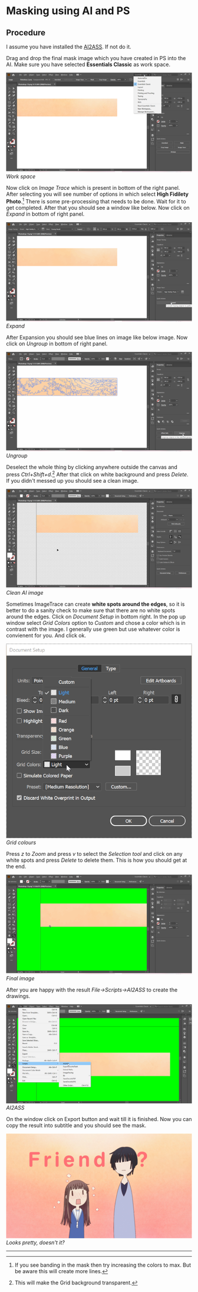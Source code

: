 # Masking using AI and PS
## Procedure

I assume you have installed the [AI2ASS][]. 
If not do it. 

Drag and drop the final mask image which 
you have created in PS into the AI. 
Make sure you have selected **Essentials Classic**
as work space.

![Illustrator-01](images/Masking/Illustrator-01.png)
*Work space*

Now click on *Image Trace* which is present
in bottom of the right panel. 
After selecting you will see number of options 
in which select **High Fidilety Photo**.[^1] 
There is some pre-processing that needs to be done. 
Wait for it to get completed. 
After that you should see a window like below. 
Now click on *Expand* in bottom of right panel. 

![Illustrator-02](images/Masking/Illustrator-02.png)
*Expand*

After Expansion you should see blue lines 
on image like below image. 
Now click on *Ungroup* in bottom of right panel. 

![Illustrator-03](images/Masking/Illustrator-03.png)
*Ungroup*

Deselect the whole thing by clicking anywhere outside 
the canvas and press *Ctrl+Shift+d*.[^2] 
After that click on white background and press *Delete*. 
If you didn't messed up you should see a clean image.

![Illustrator-04](images/Masking/Illustrator-04.png)
*Clean AI image*

Sometimes ImageTrace can create 
**white spots around the edges**, 
so it is better to do a sanity check to make sure 
that there are no white spots around the edges. 
Click on *Document Setup* in bottom right. 
In the pop up window select *Grid Colors* option to *Custom*
and chose a color which is in contrast with the image.
I generally use green but use whatever color
is convienent for you.
And click ok.

![Illustrator-08](images/Masking/Illustrator-08.png)
*Grid colours*

Press *z* to *Zoom* and press *v* to select the *Selection tool*
and click on any white spots and press *Delete* to delete them.
This is how you should get at the end.

![Illustrator-06](images/Masking/Illustrator-06.png)
*Final image*

After you are happy with the result *File-\>Scripts-\>AI2ASS*
to create the drawings. 

![Illustrator-07](images/Masking/Illustrator-07.png)
*AI2ASS*

On the window click on Export button and wait till it is finished.
Now you can copy the result into subtitle and you should see the mask.

![Final TS](images/Masking/Final_Image.png)
*Looks pretty, doesn't it?*

***

[^1]: If you see banding in the mask then try increasing the colors to max. 
But be aware this will create more lines.

[^2]: This will make the Grid background transparent.

[AI2ASS]: https://github.com/TypesettingTools/AI2ASS